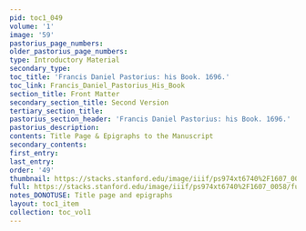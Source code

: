 ```yaml
---
pid: toc1_049
volume: '1'
image: '59'
pastorius_page_numbers: 
older_pastorius_page_numbers: 
type: Introductory Material
secondary_type: 
toc_title: 'Francis Daniel Pastorius: his Book. 1696.'
toc_link: Francis_Daniel_Pastorius_His_Book
section_title: Front Matter
secondary_section_title: Second Version
tertiary_section_title: 
pastorius_section_header: 'Francis Daniel Pastorius: his Book. 1696.'
pastorius_description: 
contents: Title Page & Epigraphs to the Manuscript
secondary_contents: 
first_entry: 
last_entry: 
order: '49'
thumbnail: https://stacks.stanford.edu/image/iiif/ps974xt6740%2F1607_0058/full/100,/0/default.jpg
full: https://stacks.stanford.edu/image/iiif/ps974xt6740%2F1607_0058/full/full/0/default.jpg
notes_DONOTUSE: Title page and epigraphs
layout: toc1_item
collection: toc_vol1
---
```

